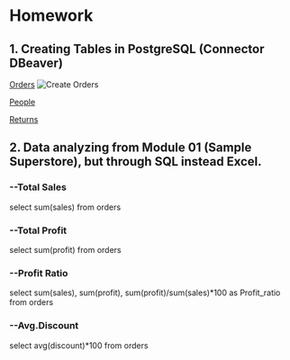# Homework

## 1. Creating Tables in PostgreSQL (Connector DBeaver)

[Orders](https://github.com/ZabiyakaDaniil/datalearn/blob/main/de101/module02/Orders.sql)
![Create Orders](https://user-images.githubusercontent.com/101666279/159977250-51b8f461-9d6d-4fcc-9180-85769aeea1d1.png)

[People](https://github.com/ZabiyakaDaniil/datalearn/blob/main/de101/module02/people.sql)

[Returns](https://github.com/ZabiyakaDaniil/datalearn/blob/main/de101/module02/returns.sql)

## 2. Data analyzing from Module 01 (Sample Superstore), but through SQL instead Excel.

### --Total Sales

select
sum(sales)
from orders

### --Total Profit

select
sum(profit)
from orders

### --Profit Ratio

select
sum(sales), sum(profit), sum(profit)/sum(sales)*100 as Profit_ratio
from orders

### --Avg.Discount

select
avg(discount)*100
from orders

